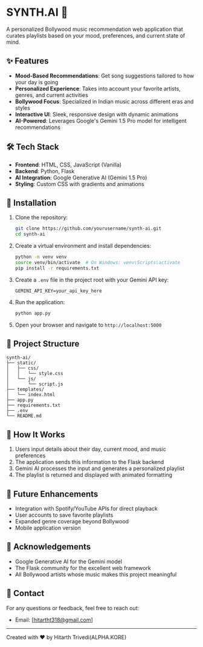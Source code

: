 # SYNTH.AI 🎵

A personalized Bollywood music recommendation web application that curates playlists based on your mood, preferences, and current state of mind.



## ✨ Features

- **Mood-Based Recommendations**: Get song suggestions tailored to how your day is going
- **Personalized Experience**: Takes into account your favorite artists, genres, and current activities
- **Bollywood Focus**: Specialized in Indian music across different eras and styles
- **Interactive UI**: Sleek, responsive design with dynamic animations
- **AI-Powered**: Leverages Google's Gemini 1.5 Pro model for intelligent recommendations

## 🛠️ Tech Stack

- **Frontend**: HTML, CSS, JavaScript (Vanilla)
- **Backend**: Python, Flask
- **AI Integration**: Google Generative AI (Gemini 1.5 Pro)
- **Styling**: Custom CSS with gradients and animations

## 🚀 Installation

1. Clone the repository:
   ```bash
   git clone https://github.com/yourusername/synth-ai.git
   cd synth-ai
   ```

2. Create a virtual environment and install dependencies:
   ```bash
   python -m venv venv
   source venv/bin/activate  # On Windows: venv\Scripts\activate
   pip install -r requirements.txt
   ```

3. Create a `.env` file in the project root with your Gemini API key:
   ```
   GEMINI_API_KEY=your_api_key_here
   ```

4. Run the application:
   ```bash
   python app.py
   ```

5. Open your browser and navigate to `http://localhost:5000`

## 📁 Project Structure

```
synth-ai/
├── static/
│   ├── css/
│   │   └── style.css
│   └── js/
│       └── script.js
├── templates/
│   └── index.html
├── app.py
├── requirements.txt
├── .env
└── README.md
```



## 📝 How It Works

1. Users input details about their day, current mood, and music preferences
2. The application sends this information to the Flask backend
3. Gemini AI processes the input and generates a personalized playlist
4. The playlist is returned and displayed with animated formatting

## 🔮 Future Enhancements

- Integration with Spotify/YouTube APIs for direct playback
- User accounts to save favorite playlists
- Expanded genre coverage beyond Bollywood
- Mobile application version



## 🙏 Acknowledgements

- Google Generative AI for the Gemini model
- The Flask community for the excellent web framework
- All Bollywood artists whose music makes this project meaningful

## 📧 Contact

For any questions or feedback, feel free to reach out:
- Email: [hitartht318@gmail.com]


---

Created with ❤️ by Hitarth Trivedi(ALPHA.KORE)
